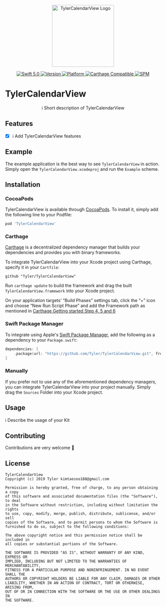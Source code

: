 <p align="center">
   <img width="200" src="https://raw.githubusercontent.com/SvenTiigi/SwiftKit/gh-pages/readMeAssets/SwiftKitLogo.png" alt="TylerCalendarView Logo">
</p>

<p align="center">
   <a href="https://developer.apple.com/swift/">
      <img src="https://img.shields.io/badge/Swift-5.0-orange.svg?style=flat" alt="Swift 5.0">
   </a>
   <a href="http://cocoapods.org/pods/TylerCalendarView">
      <img src="https://img.shields.io/cocoapods/v/TylerCalendarView.svg?style=flat" alt="Version">
   </a>
   <a href="http://cocoapods.org/pods/TylerCalendarView">
      <img src="https://img.shields.io/cocoapods/p/TylerCalendarView.svg?style=flat" alt="Platform">
   </a>
   <a href="https://github.com/Carthage/Carthage">
      <img src="https://img.shields.io/badge/Carthage-compatible-4BC51D.svg?style=flat" alt="Carthage Compatible">
   </a>
   <a href="https://github.com/apple/swift-package-manager">
      <img src="https://img.shields.io/badge/Swift%20Package%20Manager-compatible-brightgreen.svg" alt="SPM">
   </a>
</p>

# TylerCalendarView

<p align="center">
ℹ️ Short description of TylerCalendarView
</p>

## Features

- [x] ℹ️ Add TylerCalendarView features

## Example

The example application is the best way to see `TylerCalendarView` in action. Simply open the `TylerCalendarView.xcodeproj` and run the `Example` scheme.

## Installation

### CocoaPods

TylerCalendarView is available through [CocoaPods](http://cocoapods.org). To install
it, simply add the following line to your Podfile:

```bash
pod 'TylerCalendarView'
```

### Carthage

[Carthage](https://github.com/Carthage/Carthage) is a decentralized dependency manager that builds your dependencies and provides you with binary frameworks.

To integrate TylerCalendarView into your Xcode project using Carthage, specify it in your `Cartfile`:

```ogdl
github "Tyler/TylerCalendarView"
```

Run `carthage update` to build the framework and drag the built `TylerCalendarView.framework` into your Xcode project. 

On your application targets’ “Build Phases” settings tab, click the “+” icon and choose “New Run Script Phase” and add the Framework path as mentioned in [Carthage Getting started Step 4, 5 and 6](https://github.com/Carthage/Carthage/blob/master/README.md#if-youre-building-for-ios-tvos-or-watchos)

### Swift Package Manager

To integrate using Apple's [Swift Package Manager](https://swift.org/package-manager/), add the following as a dependency to your `Package.swift`:

```swift
dependencies: [
    .package(url: "https://github.com/Tyler/TylerCalendarView.git", from: "1.0.0")
]
```

### Manually

If you prefer not to use any of the aforementioned dependency managers, you can integrate TylerCalendarView into your project manually. Simply drag the `Sources` Folder into your Xcode project.

## Usage

ℹ️ Describe the usage of your Kit

## Contributing
Contributions are very welcome 🙌

## License

```
TylerCalendarView
Copyright (c) 2019 Tyler kimtaesoo188@gmail.com

Permission is hereby granted, free of charge, to any person obtaining a copy
of this software and associated documentation files (the "Software"), to deal
in the Software without restriction, including without limitation the rights
to use, copy, modify, merge, publish, distribute, sublicense, and/or sell
copies of the Software, and to permit persons to whom the Software is
furnished to do so, subject to the following conditions:

The above copyright notice and this permission notice shall be included in
all copies or substantial portions of the Software.

THE SOFTWARE IS PROVIDED "AS IS", WITHOUT WARRANTY OF ANY KIND, EXPRESS OR
IMPLIED, INCLUDING BUT NOT LIMITED TO THE WARRANTIES OF MERCHANTABILITY,
FITNESS FOR A PARTICULAR PURPOSE AND NONINFRINGEMENT. IN NO EVENT SHALL THE
AUTHORS OR COPYRIGHT HOLDERS BE LIABLE FOR ANY CLAIM, DAMAGES OR OTHER
LIABILITY, WHETHER IN AN ACTION OF CONTRACT, TORT OR OTHERWISE, ARISING FROM,
OUT OF OR IN CONNECTION WITH THE SOFTWARE OR THE USE OR OTHER DEALINGS IN
THE SOFTWARE.
```

